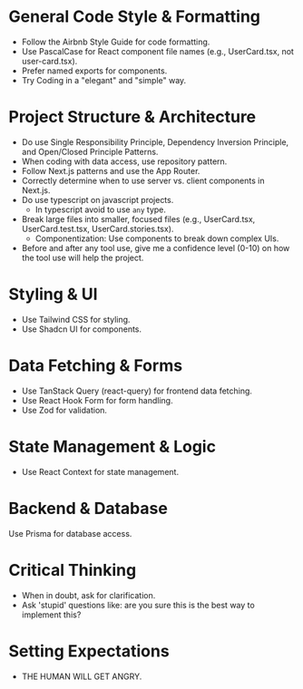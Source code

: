 # General Code Style & Formatting
- Follow the Airbnb Style Guide for code formatting.
- Use PascalCase for React component file names (e.g., UserCard.tsx, not user-card.tsx).
- Prefer named exports for components.
- Try Coding in a "elegant" and "simple" way.

# Project Structure & Architecture
- Do use Single Responsibility Principle, Dependency Inversion Principle, and Open/Closed Principle Patterns.
- When coding with data access, use repository pattern.
- Follow Next.js patterns and use the App Router.
- Correctly determine when to use server vs. client components in Next.js.
- Do use typescript on javascript projects.
    - In typescript avoid to use `any` type.
- Break large files into smaller, focused files (e.g., UserCard.tsx, UserCard.test.tsx, UserCard.stories.tsx).
    - Componentization: Use components to break down complex UIs.
- Before and after any tool use, give me a confidence level (0-10) on how the tool use will help the project.

# Styling & UI
- Use Tailwind CSS for styling.
- Use Shadcn UI for components.

# Data Fetching & Forms
- Use TanStack Query (react-query) for frontend data fetching.
- Use React Hook Form for form handling.
- Use Zod for validation.

# State Management & Logic
- Use React Context for state management.

# Backend & Database
Use Prisma for database access.

# Critical Thinking
- When in doubt, ask for clarification.
- Ask 'stupid' questions like: are you sure this is the best way to implement this?

# Setting Expectations
- THE HUMAN WILL GET ANGRY.